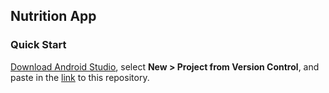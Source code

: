 ## Nutrition App

### Quick Start

[Download Android Studio](https://developer.android.com/studio?gclid=CjwKCAiAwKyNBhBfEiwA_mrUMm1JQZmVNJBXUd3SyafzOEVHakAipzbjQUvu08Bis4KHgWel9Nlf1hoCsuIQAvD_BwE&gclsrc=aw.ds), select **New > Project from Version Control**, and paste in the [link](https://github.com/CSC207-UofT/course-project-group-048.git) to this repository.


